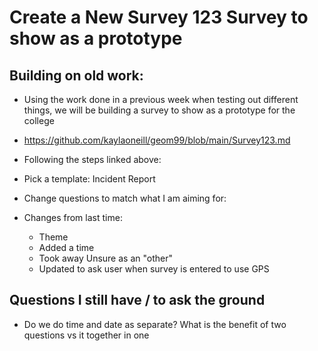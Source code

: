 # Create a New Survey 123 Survey to show as a prototype

## Building on old work:
- Using the work done in a previous week when testing out different things, we will be building a survey to show as a prototype for the college
- https://github.com/kaylaoneill/geom99/blob/main/Survey123.md

- Following the steps linked above:
- Pick a template: Incident Report

- Change questions to match what I am aiming for:

- Changes from last time:
  - Theme
  - Added a time
  - Took away Unsure as an "other"
  - Updated to ask user when survey is entered to use GPS

## Questions I still have / to ask the ground
- Do we do time and date as separate? What is the benefit of two questions vs it together in one
